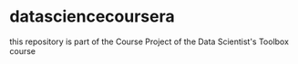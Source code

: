 # datasciencecoursera
this repository is part of the Course Project of the Data Scientist's Toolbox course
